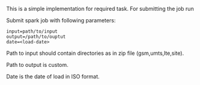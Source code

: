 This is a simple implementation for required task. 
For submitting the job run 

Submit spark job with following parameters:
```
input=path/to/input
output=/path/to/ouptut
date=<load-date>
```

Path to input should contain directories as in zip file (gsm,umts,lte,site).

Path to output is custom.

Date is the date of load in ISO format.
